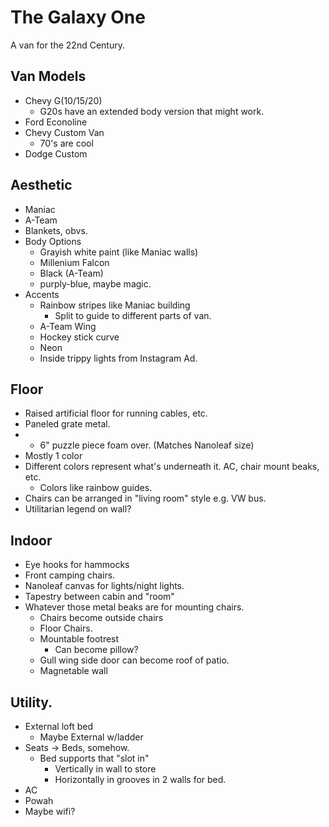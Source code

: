 # The Galaxy One

A van for the 22nd Century.

## Van Models
 * Chevy G(10/15/20)
   * G20s have an extended body version that might work.
 * Ford Econoline
 * Chevy Custom Van
   * 70's are cool
 * Dodge Custom

## Aesthetic
 * Maniac
 * A-Team
 * Blankets, obvs.
 * Body Options
   * Grayish white paint (like Maniac walls)
   * Millenium Falcon
   * Black (A-Team)
   * purply-blue, maybe magic.
 * Accents
   * Rainbow stripes like Maniac building
     * Split to guide to different parts of van.
   * A-Team Wing
   * Hockey stick curve
   * Neon
   * Inside trippy lights from Instagram Ad.

## Floor
  * Raised artificial floor for running cables, etc.
  * Paneled grate metal.
  * * 6" puzzle piece foam over. (Matches Nanoleaf size)
  * Mostly 1 color
  * Different colors represent what's underneath it. AC, chair mount beaks, etc.
    * Colors like rainbow guides.
  * Chairs can be arranged in "living room" style e.g. VW bus.
  * Utilitarian legend on wall?  

## Indoor
* Eye hooks for hammocks  
* Front camping chairs.
* Nanoleaf canvas for lights/night lights.
* Tapestry between cabin and "room"
* Whatever those metal beaks are for mounting chairs.
  * Chairs become outside chairs
  * Floor Chairs.
  * Mountable footrest
    * Can become pillow?  
  * Gull wing side door can become roof of patio.
  * Magnetable wall

## Utility.
  * External loft bed
    * Maybe External w/ladder
  * Seats -> Beds, somehow.
    * Bed supports that "slot in"
      * Vertically in wall to store
      * Horizontally in grooves in 2 walls for bed.
  * AC
  * Powah
  * Maybe wifi?